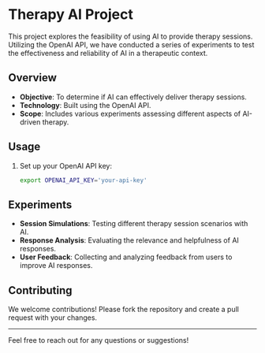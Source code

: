 # Therapy AI Project

This project explores the feasibility of using AI to provide therapy sessions. Utilizing the OpenAI API, we have conducted a series of experiments to test the effectiveness and reliability of AI in a therapeutic context.

## Overview

- **Objective**: To determine if AI can effectively deliver therapy sessions.
- **Technology**: Built using the OpenAI API.
- **Scope**: Includes various experiments assessing different aspects of AI-driven therapy.

## Usage

1. Set up your OpenAI API key:
    ```bash
    export OPENAI_API_KEY='your-api-key'
    ```

## Experiments

- **Session Simulations**: Testing different therapy session scenarios with AI.
- **Response Analysis**: Evaluating the relevance and helpfulness of AI responses.
- **User Feedback**: Collecting and analyzing feedback from users to improve AI responses.

## Contributing

We welcome contributions! Please fork the repository and create a pull request with your changes.

---

Feel free to reach out for any questions or suggestions!

